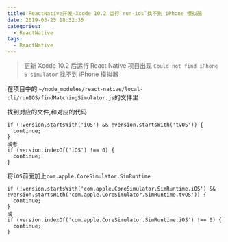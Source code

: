 ```yaml
---
title: ReactNative开发-Xcode 10.2 运行`run-ios`找不到 iPhone 模拟器
date: 2019-03-25 18:32:35
categories:
  - ReactNative
tags: 
  - ReactNative
---
```


> 更新 Xcode 10.2 后运行 React Native 项目出现 `Could not find iPhone 6 simulator` 找不到 iPhone 模拟器

在项目中的
`~/node_modules/react-native/local-cli/runIOS/findMatchingSimulator.js`的文件里

找到对应的文件,和对应的代码
```
if (!version.startsWith('iOS') && !version.startsWith('tvOS')) {
  continue;
}
或者
if (version.indexOf('iOS') !== 0) {
  continue;
}
```

将`iOS`前面加上`com.apple.CoreSimulator.SimRuntime`

```
if (!version.startsWith('com.apple.CoreSimulator.SimRuntime.iOS') && !version.startsWith('com.apple.CoreSimulator.SimRuntime.tvOS')) {
  continue;
}
或
if (version.indexOf('com.apple.CoreSimulator.SimRuntime.iOS') !== 0) {
  continue;
}
```